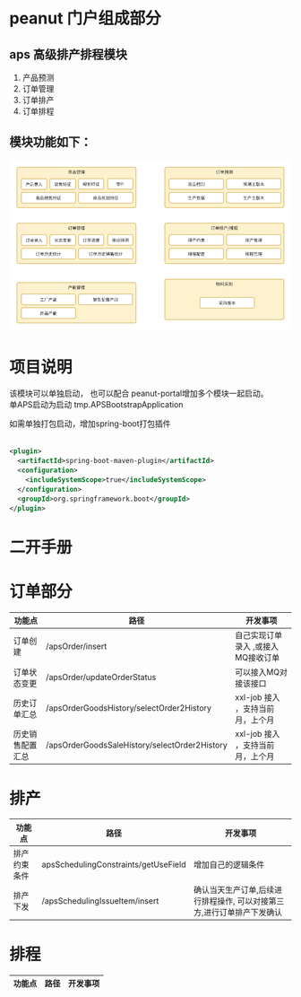 # peanut 门户组成部分

## aps 高级排产排程模块

1. 产品预测
2. 订单管理
3. 订单排产
4. 订单排程

## 模块功能如下：

![aps_model.png](./doc/image/aps_model.png)
# 项目说明

该模块可以单独启动， 也可以配合 peanut-portal增加多个模块一起启动。  
单APS启动为启动 tmp.APSBootstrapApplication

如需单独打包启动，增加spring-boot打包插件

```xml

<plugin>
  <artifactId>spring-boot-maven-plugin</artifactId>
  <configuration>
    <includeSystemScope>true</includeSystemScope>
  </configuration>
  <groupId>org.springframework.boot</groupId>
</plugin>

```
# 二开手册



# 订单部分

| 功能点      | 路径                                            | 开发事项                    |
|----------|-----------------------------------------------|-------------------------|
| 订单创建     | /apsOrder/insert                              | 自己实现订单录入 ,或接入MQ接收订单     |
| 订单状态变更   | /apsOrder/updateOrderStatus                   | 可以接入MQ对接该接口             |  
| 历史订单汇总   | /apsOrderGoodsHistory/selectOrder2History     | xxl-job 接入   ，支持当前月，上个月 |  
| 历史销售配置汇总 | /apsOrderGoodsSaleHistory/selectOrder2History | xxl-job 接入   ，支持当前月，上个月 |  

# 排产

| 功能点    | 路径                                   | 开发事项                                  |
|--------|--------------------------------------|---------------------------------------|
| 排产约束条件 | apsSchedulingConstraints/getUseField | 增加自己的逻辑条件                             |                             |
| 排产下发   | /apsSchedulingIssueItem/insert       | 确认当天生产订单,后续进行排程操作, 可以对接第三方,进行订单排产下发确认 |

# 排程

| 功能点 | 路径 | 开发事项 |
|-----|----|------|
 
